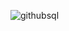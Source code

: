 ![githubsql](https://user-images.githubusercontent.com/72300414/234219648-c10bc910-fa96-442d-9ff8-5c579e28ea2e.png)
